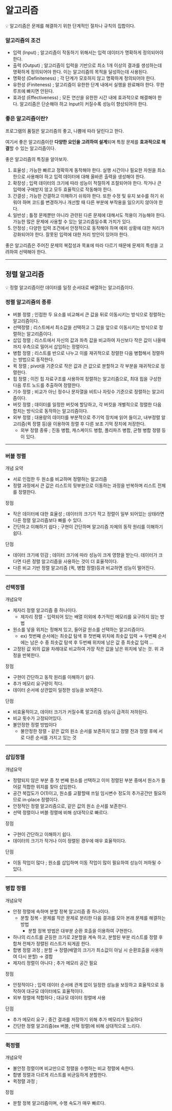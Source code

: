 # 알고리즘

<aside>
💡 알고리즘은 문제를 해결하기 위한 단계적인 절차나 규칙의 집합이다.

</aside>

### 알고리즘의 조건

- 입력 (Input) ; 알고리즘이 작동하기 위해서는 입력 데이터가 명확하게 정의되어야 한다.
- 출력 (Output) ; 알고리즘이 입력을 기반으로 최소 1개 이상의 결과를 생성하는데 명확하게 정의되어야 한다. 이는 알고리즘의 목적을 달성하는데 사용된다.
- 명확성 (Definiteness) ; 각 단계가 모호하지 않고 명확하게 정의되어야 한다.
- 유한성 (Finiteness) ; 알고리즘이 유한한 단계 내에서 실행을 완료해야 한다. 무한 루프에 빠지면 안된다.
- 효과성 (Effectiveness) ; 모든 연산을 유한한 시간 내에 효과적으로 해결해야 한다. 알고리즘은 단순해야 하고 Input이 커질수록 성능이 향상되어야 한다.

### 좋은 알고리즘이란?

프로그램의 품질은 알고리즘의 좋고, 나쁨에 따라 달린다고 한다.

여기서 좋은 알고리즘이란 **다양한 요인을 고려하여 설계**되며 특정 문제를 **효과적으로 해결**할 수 있는 알고리즘이다.

좋은 알고리즘의 특징을 알아보자.

1. 효율성 ; 가능한 빠르고 정확하게 동작해야 한다. 실행 시간이나 필요한 자원을 최소한으로 사용해야 하고 입력 데이터에 대해 올바른 출력을 생성해야 한다.
2. 확장성 ; 입력 데이터의 크기에 따라 성능이 적절하게 조절되어야 한다. 작거나 큰 입력에 구애받지 않고 모두 효율적으로 작동해야 한다.
3. 간결성 ; 가능한 간결하고 이해하기 쉬워야 한다. 또한 수정 및 유지 보수를 하기 쉬워야 하며 코드를 변경하거나 개선할 때 다른 부분에 부작용을 일으키지 않아야 한다.
4. 일반성 ; 틀정 문제뿐만 아니라 관련된 다른 문제에 대해서도 적용이 가능해야 한다. 가능한 많은 문제에 사용할 수 있는 알고리즘일수록 가치가 있다.
5. 안정성 ; 다양한 입력 조건에서 안정적으로 동작해야 하며 예외 상황에 대한 처리가 강화되어야 한다. 잘못된 입력에 대한 처리 방안이 있어야 한다.

좋은 알고리즘은 주어진 문제의 복잡성과 목표에 따라 다르기 때문에 문제의 특성을 고려하여 선택해야 한다.

---

## 정렬 알고리즘

<aside>
💡 정렬 알고리즘이란 데이터를 일정 순서대로 배열하는 알고리즘이다.

</aside>

### 정렬 알고리즘의 종류

- 버블 정렬 ; 인접한 두 요소를 비교해서 큰 값을 뒤로 이동시키는 방식으로 정렬하는 알고리즘이다.
- 선택정렬 ; 리스트에서 최소값을 선택하고 그 값을 앞으로 이동시키는 방식으로 정렬하는 알고리즘이다.
- 삽입 정렬 ; 리스트에서 자신의 값과 좌측 값을 비교하여 자신보다 작은 값이 나올때까지 우측으로 밀어서 삽입하는 정렬이다.
- 병합 정렬 ; 리스트를 반으로 나누고 이를 재귀적으로 정렬한 다음 병합해서 정렬하는 방법으로 동작한다.
- 퀵 정렬 ; pivot을 기준으로 작은 값과 큰 값으로 분할하고 각 부분을 재귀적으로 정렬한다.
- 힙 정렬 ; 이진 힙 자료구조를 사용하여 정렬하는 알고리즘으로, 최대 힙을 구성한 다음 루트 노드를 추출하여 정렬한다.
- 기수 정렬 ; 비교가 아닌 정수나 문자열을 비트나 자릿수 기준으로 정렬하는 알고리즘이다.
- 버킷 정렬 ; 데이터를 일정한 버킷에 할당하고, 각 버킷을 개별적으로 정렬한 다음 합치는 방식으로 동작하는 알고리즘이다.
- 외부 정렬 ; 대용량의 데이터를 부분적으로 주기억 장치에 읽어 들이고, 내부정렬 알고리즘(퀵 정렬 등)을 이용하여 정렬 후 다른 보조 기억 장치에 저장한다.
    - 외부 정렬 종류 ; 진동 병합, 캐스케이드 병합, 폴리파즈 병합, 균형 병합 정렬 등이 있다.
    

---

### 버블 정렬

개념 요약

- 서로 인접한 두 원소를 비교하며 정렬하는 알고리즘
- 정렬 과정에서 큰 값은 리스트의 뒷부분으로 이동하는 과정을 반복하며 리스트 전체를 정렬한다.

장점

- 작은 데이터에 대한 효율성 ; 데이터의 크기가 작고 정렬이 일부 되어있는 상태라면 다른 정렬 알고리즘보다 빠를 수 있다.
- 간단하고 이해하기 쉽다 ; 구현이 간단하며 알고리즘 자체의 동작 원리를 이해하기 쉽다.

단점

- 데이터 크기에 민감 ; 데이터 크기에 따라 성능이 크게 영향을 받는다. 데이터가 크다면 다른 정렬 알고리즘을 사용하는 것이 더 효율적이다.
- 다른 비교 기반 정렬 알고리즘 (퀵, 병합 정렬)등과 비교하면 성능이 떨어진다.

---

### 선택정렬

개념요약

- 제자리 정렬 알고리즘 중 하나이다.
    - 제자리 정렬 - 입력되어 있는 배열 이외에 추가적인 메모리를 요구하지 않는 방법
- 원소를 넣을 위치는 정해져 있고, 들어갈 원소를 선택하는 알고리즘이다.
    - ex) 첫번째 순서에는 최솟값 탐색 후 첫번째 위치에 최솟값 입력 → 두번째 순서에는 남은 수 중 최솟값 탐색 후 두번째 위치에 남은 값 중 최솟값 입력 …
- 고정된 값 외의 값을 차례대로 비교하여 가장 작은 값을 남은 위치에 넣는 것. 위 과정을 반복한다.

장점

- 구현이 간단하고 동작 원리를 이해하기 쉽다.
- 추가 메모리 요구량이 적다.
- 데이터 순서에 상관없이 일정한 성능을 보여준다.

단점

- 비효율적이고, 데이터 크기가 커질수록 알고리즘 성능이 급격히 저하된다.
- 비교 횟수가 고정되어있다.
- 불안정한 정렬 방법이다
    - 불안정한 정렬 - 같은 값의 원소 순서를 보존하지 않고 정렬 전과 정렬 후에 서로 다른 순서를 가지고 있는 것

---

### 삽입정렬

개념요약

- 정렬되지 않은 부분 중 첫 번째 원소를 선택하고 이미 정렬된 부분 중에서 원소가 들어갈 적합한 위치를 찾아 삽입한다.
- 공간 복잡도가 O(1)이고, 원소를 교활할때 쓰일 임시변수 정도의 추가공간만 필요하므로 in-place 정렬이다.
- 안정적인 정렬 알고리즘으로, 같은 값의 원소 순서를 보존한다.
- 선택 정렬이나 버블 정렬에 비해 상대적으로 빠르다.

장점

- 구현이 간단하고 이해하기 쉽다.
- 데이터의 크기가 작거나 이미 정렬된 경우에 매우 효율적이다.

단점 

- 이동 작업이 많다 ; 원소를 삽입하며 이동 작업이 많이 필요하여 성능이 저하될 수 있다.

---

### 병합 정렬

개념요약

- 안정 정렬에 속하며 분할 정복 알고리즘 중 하나이다.
    - 분할 정복 - 문제를 작은 문제로 분리한 다음 결과를 모아 본래 문제를 해결하는 방법
        - 분할 정복 방법은 대부분 순환 호출을 이용하여 구현한다.
- 하나의 리스트를 균등한 크기로 2분할을 계속 하고, 분할된 부분 리스트를 정렬 후 합쳐 전체가 정렬된 리스트가 되게끔 한다.
- 합병 정렬 과정 ; 분할 → 정렬(배열의 크기가 최소값이 아닐 시 순환호출을 사용하여 다시 분할) → 결합
- 제자리 정렬이 아니다 ; 추가 메모리 공간 필요

장점

- 안정적이다 ; 입력 데이터 순서에 관계 없이 일정한 성능을 보장하고 효율적으로 동작하여 대규모 데이터에도 효율적이다.
- 외부 정렬에 적합하다 ; 대규모 데이터 정렬에 사용

단점 

- 추가 메모리 요구 ; 중간 결과를 저장하기 위해 추가 메모리가 필요하다
- 간단한 정렬 알고리즘(ex 버블, 선택 정렬)에 비해 상대적으로 느리다.
---

### 퀵정렬

개념요약

- 불안정 정렬이며 비교만으로 정렬을 수행하는 비교 정렬에 속한다.
- 합병 정렬과 다르게 리스트를 비균등하게 분할한다.
- 퀵정렬 과정 ;

장점

- 분할 정복 알고리즘이며, 수행 속도가 매우 빠르다.